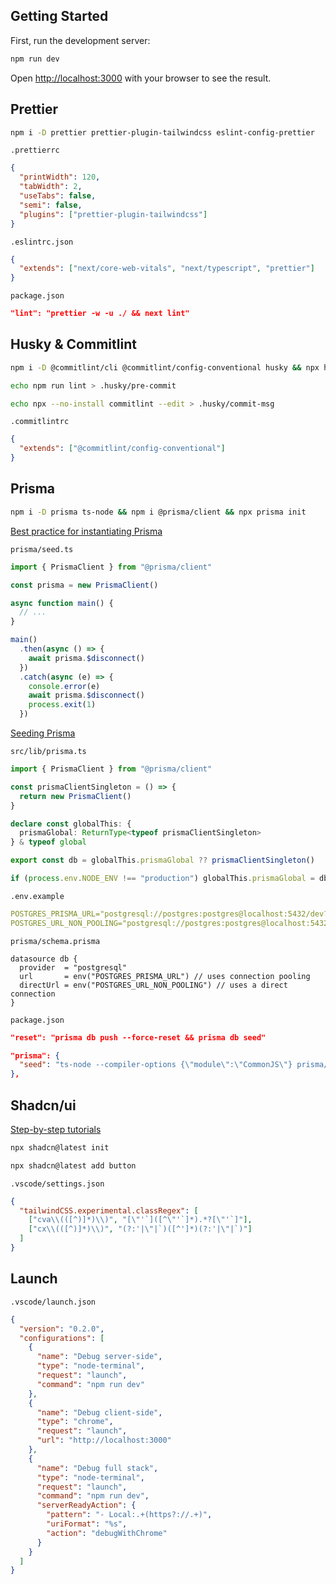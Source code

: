## Getting Started

First, run the development server:

```bash
npm run dev
```

Open [http://localhost:3000](http://localhost:3000) with your browser to see the result.

## Prettier

```bash
npm i -D prettier prettier-plugin-tailwindcss eslint-config-prettier
```

```
.prettierrc
```

```json
{
  "printWidth": 120,
  "tabWidth": 2,
  "useTabs": false,
  "semi": false,
  "plugins": ["prettier-plugin-tailwindcss"]
}
```

```
.eslintrc.json
```

```json
{
  "extends": ["next/core-web-vitals", "next/typescript", "prettier"]
}
```

```
package.json
```

```json
"lint": "prettier -w -u ./ && next lint"
```

## Husky & Commitlint

```bash
npm i -D @commitlint/cli @commitlint/config-conventional husky && npx husky init
```

```bash
echo npm run lint > .husky/pre-commit
```

```bash
echo npx --no-install commitlint --edit > .husky/commit-msg
```

```
.commitlintrc
```

```json
{
  "extends": ["@commitlint/config-conventional"]
}
```

## Prisma

```bash
npm i -D prisma ts-node && npm i @prisma/client && npx prisma init
```

[Best practice for instantiating Prisma](https://www.prisma.io/docs/orm/more/help-and-troubleshooting/help-articles/nextjs-prisma-client-dev-practices)

```
prisma/seed.ts
```

```ts
import { PrismaClient } from "@prisma/client"

const prisma = new PrismaClient()

async function main() {
  // ...
}

main()
  .then(async () => {
    await prisma.$disconnect()
  })
  .catch(async (e) => {
    console.error(e)
    await prisma.$disconnect()
    process.exit(1)
  })
```

[Seeding Prisma](https://www.prisma.io/docs/orm/prisma-migrate/workflows/seeding)

```
src/lib/prisma.ts
```

```ts
import { PrismaClient } from "@prisma/client"

const prismaClientSingleton = () => {
  return new PrismaClient()
}

declare const globalThis: {
  prismaGlobal: ReturnType<typeof prismaClientSingleton>
} & typeof global

export const db = globalThis.prismaGlobal ?? prismaClientSingleton()

if (process.env.NODE_ENV !== "production") globalThis.prismaGlobal = db
```

```
.env.example
```

```yaml
POSTGRES_PRISMA_URL="postgresql://postgres:postgres@localhost:5432/dev?schema=public"
POSTGRES_URL_NON_POOLING="postgresql://postgres:postgres@localhost:5432/dev?schema=public"
```

```
prisma/schema.prisma
```

```prisma
datasource db {
  provider  = "postgresql"
  url       = env("POSTGRES_PRISMA_URL") // uses connection pooling
  directUrl = env("POSTGRES_URL_NON_POOLING") // uses a direct connection
}
```

```
package.json
```

```json
"reset": "prisma db push --force-reset && prisma db seed"
```

```json
"prisma": {
  "seed": "ts-node --compiler-options {\"module\":\"CommonJS\"} prisma/seed.ts"
},
```

## Shadcn/ui

[Step-by-step tutorials](https://ui.shadcn.com/docs/installation/next)

```bash
npx shadcn@latest init
```

```bash
npx shadcn@latest add button
```

```
.vscode/settings.json
```

```json
{
  "tailwindCSS.experimental.classRegex": [
    ["cva\\(([^)]*)\\)", "[\"'`]([^\"'`]*).*?[\"'`]"],
    ["cx\\(([^)]*)\\)", "(?:'|\"|`)([^']*)(?:'|\"|`)"]
  ]
}
```

## Launch

```
.vscode/launch.json
```

```json
{
  "version": "0.2.0",
  "configurations": [
    {
      "name": "Debug server-side",
      "type": "node-terminal",
      "request": "launch",
      "command": "npm run dev"
    },
    {
      "name": "Debug client-side",
      "type": "chrome",
      "request": "launch",
      "url": "http://localhost:3000"
    },
    {
      "name": "Debug full stack",
      "type": "node-terminal",
      "request": "launch",
      "command": "npm run dev",
      "serverReadyAction": {
        "pattern": "- Local:.+(https?://.+)",
        "uriFormat": "%s",
        "action": "debugWithChrome"
      }
    }
  ]
}
```
